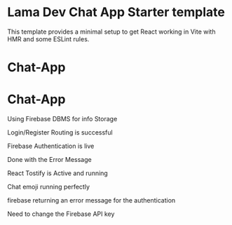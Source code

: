 # Lama Dev Chat App Starter template

This template provides a minimal setup to get React working in Vite with HMR and some ESLint rules.
# Chat-App
# Chat-App

Using Firebase DBMS for info Storage

Login/Register Routing is successful 

Firebase Authentication is live

Done with the Error Message 

React Tostify is Active and running 

Chat emoji running perfectly

firebase returning an error message for the authentication

Need to change the Firebase API key